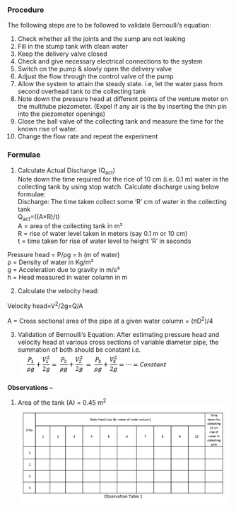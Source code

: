 ###  Procedure
The following steps are to be followed to validate Bernoulli’s equation:<br>
1.	Check whether all the joints and the sump are not leaking </br>
2.	Fill in the stump tank with clean water</br>
3.	Keep the delivery valve closed</br>
4.	Check and give necessary electrical connections to the system</br>
5.	Switch on the pump & slowly open the delivery valve</br>
6.	Adjust the flow through the control valve of the pump</br>
7.	Allow the system to attain the steady state. i.e, let the water pass from second overhead tank to the collecting tank</br>
8.	Note down the pressure head at different points of the venture meter on the multitube piezometer. (Expel if any air is the by inserting the thin pin into the piezometer openings)</br>
9.	Close the ball valve of the collecting tank and measure the time for the known rise of water.</br>
10.	Change the flow rate and repeat the experiment</br>

### 	Formulae </br>

1. Calculate Actual Discharge (Q<sub>act</sub>)<br>
Note down the time required for the rice of 10 cm (i.e. 0.1 m) water in the collecting tank by using stop watch. Calculate discharge using below formulae:<br>
Discharge: The time taken collect some ‘R’ cm of water in the collecting tank<br>
Q<sub>act</sub>=((A×R)/t) <br>
A = area of the collecting tank in m² <br>
R = rise of water level taken in meters (say 0.1 m or 10 cm) <br>
t = time taken for rise of water level to height ‘R’ in seconds<br>

Pressure head = P/ρg = h (m of water)<br>
ρ = Density of water in Kg/m² <br>
g = Acceleration due to gravity in m/s² <br>
h = Head measured in water column in m <br>

2. Calculate the velocity head: <br>

Velocity head=V<sup>2</sup>/2g=Q/A<br>

A = Cross sectional area of the pipe at a given water column =  (πD<sup>2</sup>)/4<br>

3. Validation of Bernoulli’s Equation:
After estimating pressure head and velocity head at various cross sections of variable diameter pipe, the summation of both should be constant i.e.<br> 
<img src="images\imageb.png"><br>

<b>Observations –</b><br>
1. Area of the tank (A) = 0.45 m<sup>2</sup><br>
<img src="images\image1.png"><br>
